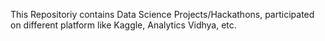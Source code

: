 This Repositoriy contains Data Science Projects/Hackathons, participated on different platform like Kaggle, Analytics Vidhya, etc.

